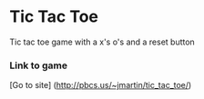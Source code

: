 # Tic Tac Toe

Tic tac toe game with a x's o's and a reset button

### Link to game

[Go to site] (http://pbcs.us/~jmartin/tic_tac_toe/)
